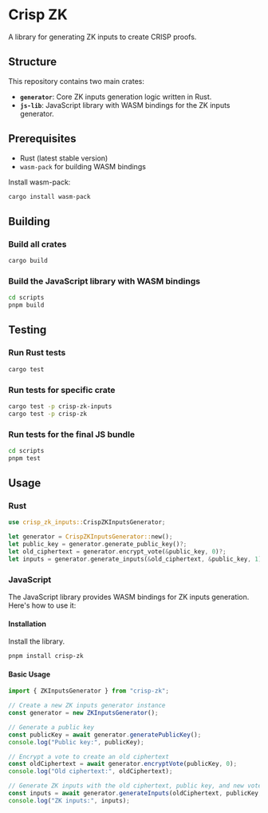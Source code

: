 # Crisp ZK

A library for generating ZK inputs to create CRISP proofs.

## Structure

This repository contains two main crates:

- **`generator`**: Core ZK inputs generation logic written in Rust.
- **`js-lib`**: JavaScript library with WASM bindings for the ZK inputs generator.

## Prerequisites

- Rust (latest stable version)
- `wasm-pack` for building WASM bindings

Install wasm-pack:

```bash
cargo install wasm-pack
```

## Building

### Build all crates

```bash
cargo build
```

### Build the JavaScript library with WASM bindings

```bash
cd scripts
pnpm build
```

## Testing

### Run Rust tests

```bash
cargo test
```

### Run tests for specific crate

```bash
cargo test -p crisp-zk-inputs
cargo test -p crisp-zk
```

### Run tests for the final JS bundle

```bash
cd scripts
pnpm test
```

## Usage

### Rust

```rust
use crisp_zk_inputs::CrispZKInputsGenerator;

let generator = CrispZKInputsGenerator::new();
let public_key = generator.generate_public_key()?;
let old_ciphertext = generator.encrypt_vote(&public_key, 0)?;
let inputs = generator.generate_inputs(&old_ciphertext, &public_key, 1)?;
```

### JavaScript

The JavaScript library provides WASM bindings for ZK inputs generation. Here's how to use it:

#### Installation

Install the library.

```bash
pnpm install crisp-zk
```

#### Basic Usage

```javascript
import { ZKInputsGenerator } from "crisp-zk";

// Create a new ZK inputs generator instance
const generator = new ZKInputsGenerator();

// Generate a public key
const publicKey = await generator.generatePublicKey();
console.log("Public key:", publicKey);

// Encrypt a vote to create an old ciphertext
const oldCiphertext = await generator.encryptVote(publicKey, 0);
console.log("Old ciphertext:", oldCiphertext);

// Generate ZK inputs with the old ciphertext, public key, and new vote (0 or 1)
const inputs = await generator.generateInputs(oldCiphertext, publicKey, 1);
console.log("ZK inputs:", inputs);
```
